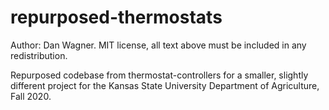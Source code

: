 # repurposed-thermostats
Author: Dan Wagner. MIT license, all text above must be included in any redistribution.

Repurposed codebase from thermostat-controllers for a smaller, slightly different project for the
Kansas State University Department of Agriculture, Fall 2020.

